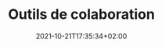 ---
title: "Outils de colaboration"
date: 2021-10-21T17:35:34+02:00
draft: false
tags: ["rapport", "implementation"]
weight: 2
---